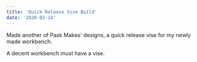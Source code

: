 ```yaml
---
title: 'Quick Release Vise Build'
date: '2020-02-14'
---
```


Made another of Pask Makes' designs, a quick release vise for my newly made workbench.

A decent workbench must have a vise.
